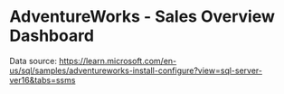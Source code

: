 # AdventureWorks - Sales Overview Dashboard

Data source: https://learn.microsoft.com/en-us/sql/samples/adventureworks-install-configure?view=sql-server-ver16&tabs=ssms
